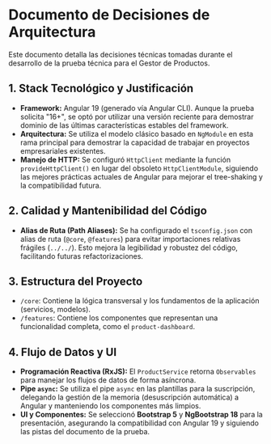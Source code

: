 # Documento de Decisiones de Arquitectura

Este documento detalla las decisiones técnicas tomadas durante el desarrollo de la prueba técnica para el Gestor de Productos.

## 1. Stack Tecnológico y Justificación

- **Framework:** Angular 19 (generado vía Angular CLI). Aunque la prueba solicita "16+", se optó por utilizar una versión reciente para demostrar dominio de las últimas características estables del framework.
- **Arquitectura:** Se utiliza el modelo clásico basado en `NgModule` en esta rama principal para demostrar la capacidad de trabajar en proyectos empresariales existentes.
- **Manejo de HTTP:** Se configuró `HttpClient` mediante la función `provideHttpClient()` en lugar del obsoleto `HttpClientModule`, siguiendo las mejores prácticas actuales de Angular para mejorar el tree-shaking y la compatibilidad futura.

## 2. Calidad y Mantenibilidad del Código

- **Alias de Ruta (Path Aliases):** Se ha configurado el `tsconfig.json` con alias de ruta (`@core`, `@features`) para evitar importaciones relativas frágiles (`../../`). Esto mejora la legibilidad y robustez del código, facilitando futuras refactorizaciones.

## 3. Estructura del Proyecto

- `/core`: Contiene la lógica transversal y los fundamentos de la aplicación (servicios, modelos).
- `/features`: Contiene los componentes que representan una funcionalidad completa, como el `product-dashboard`.

## 4. Flujo de Datos y UI

- **Programación Reactiva (RxJS):** El `ProductService` retorna `Observables` para manejar los flujos de datos de forma asíncrona.
- **Pipe `async`:** Se utiliza el pipe `async` en las plantillas para la suscripción, delegando la gestión de la memoria (desuscripción automática) a Angular y manteniendo los componentes más limpios.
- **UI y Componentes:** Se seleccionó **Bootstrap 5** y **NgBootstrap 18** para la presentación, asegurando la compatibilidad con Angular 19 y siguiendo las pistas del documento de la prueba.
